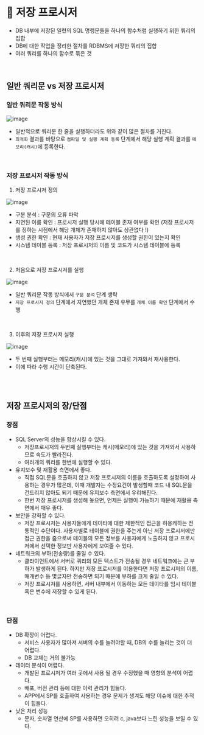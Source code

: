 # 📍 저장 프로시저

- DB 내부에 저장된 일련의 SQL 명령문들을 하나의 함수처럼 실행하기 위한 쿼리의 집합
- DB에 대한 작업을 정리한 절차를 RDBMS에 저장한 쿼리의 집합
- 여러 쿼리를 하나의 함수로 묶은 것

<br>

## 일반 쿼리문 vs 저장 프로시저

### 일반 쿼리문 작동 방식

![image](https://user-images.githubusercontent.com/78673570/196021845-8bd5e30f-23d7-4572-9cbd-1ab3ca016836.png)

- 일반적으로 쿼리문 한 줄을 실행하더라도 위와 같이 많은 절차를 거친다.
- `최적화` 결과를 바탕으로 `컴파일 및 실행 계획 등록` 단계에서 해당 실행 계획 결과를 `메모리(캐시)`에 등록한다.

<br>

### 저장 프로시저 작동 방식

1. 저장 프로시저 정의

![image](https://user-images.githubusercontent.com/78673570/196022177-66e9911f-90e8-432d-a732-651166589218.png)

- 구분 분석 : 구문의 오류 파악
- 지연된 이름 확인 : 프로시저 실행 당시에 테이블 존재 여부를 확인 (저장 프로시저를 정하는 시점에서 해당 개체가 존재하지 않아도 상관없다 !)
- 생성 권한 확인 : 현재 사용자가 저장 프로시저를 생성할 권한이 있는지 확인
- 시스템 테이블 등록 : 저장 프로시저의 이름 및 코드가 시스템 테이블에 등록

<br>

2. 처음으로 저장 프로시저를 실행

![image](https://user-images.githubusercontent.com/78673570/196022453-544f2d62-9439-4787-8e4e-ac96a179b51b.png)

- 일반 쿼리문 작동 방식에서 `구문 분석` 단계 생략
- `저장 프로시저 정의` 단계에서 지연했던 개체 존재 유무를 `개체 이름 확인` 단계에서 수행

<br>

3. 이후의 저장 프로시저 실행

![image](https://user-images.githubusercontent.com/78673570/196022673-df2675b2-4504-45ee-8373-b9f3c0d8e9ef.png)

- 두 번째 실행부터는 메모리(캐시)에 있는 것을 그대로 가져와서 재사용한다.
- 이에 따라 수행 시간이 단축된다.

<br><br>

## 저장 프로시저의 장/단점

### 장점
- SQL Server의 성능을 향상시킬 수 있다.
  - 저장프로시저의 두번째 실행부터는 캐시(메모리)에 있는 것을 가져와서 사용하므로 속도가 빨라진다.
  - 여러개의 쿼리를 한번에 실행할 수 있다.
- 유지보수 및 재활용 측면에서 좋다.
  - 직접 SQL문을 호출하지 않고 저장 프로시저의 이름을 호출하도록 설정하여 사용하는 경우가 많은데, 이때 개발자는 수정요건이 발생할때 코드 내 SQL문을 건드리지 않아도 되기 때문에 유지보수 측면에서 유리해진다.
  - 한번 저장 프로시저를 생성해 놓으면, 언제든 실행이 가능하기 때문에 재활용 측면에서 매우 좋다.
- 보안을 강화할 수 있다.
  - 저장 프로시저는 사용자들에게 데이타에 대한 제한적인 접근을 허용케하는 전통적인 수단이다. 사용자별로 테이블에 권한을 주는게 아닌 저장 프로시저에만 접근 권한을 줌으로써 테이블의 모든 정보를 사용자에게 노출하지 않고 프로시저에서 선택한 정보만 사용자에게 보여줄 수 있다.
- 네트워크의 부하(전송량)를 줄일 수 있다.
  - 클라이언트에서 서버로 쿼리의 모든 텍스트가 전송될 경우 네트워크에는 큰 부하가 발생하게 된다. 하지만 저장 프로시저를 이용한다면 저장 프로시저의 이름, 매개변수 등 몇글자만 전송하면 되기 때문에 부하를 크게 줄일 수 있다.
  - 저장 프로시저를 사용하면, 서버 내부에서 이동하는 모든 데이타를 임시 테이블 혹은 변수에 저장할 수 있게 된다.

<br>

### 단점
- DB 확장이 어렵다.
  - 서비스 사용자가 많아져 서버의 수를 늘려야할 때, DB의 수를 늘리는 것이 더 어렵다. 
  - DB 교체는 거의 불가능
- 데이터 분석이 어렵다.
  - 개발된 프로시저가 여러 곳에서 사용 될 경우 수정했을 때 영향의 분석이 어렵다.
  - 배포, 버전 관리 등에 대한 이력 관리가 힘들다.
  - APP에서 SP를 호출하여 사용하는 경우 문제가 생겨도 해당 이슈에 대한 추적이 힘들다.
- 낮은 처리 성능
  - 문자, 숫자열 연산에 SP를 사용하면 오히려 c, java보다 느린 성능을 보일 수 있다.
